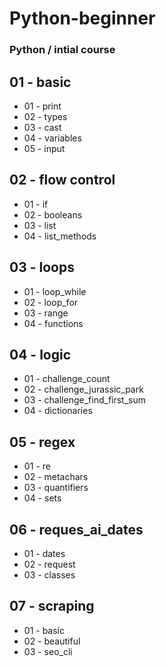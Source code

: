 # Python-beginner
### Python / intial course

## 01 - basic
* 01 - print
* 02 - types
* 03 - cast
* 04 - variables
* 05 - input

## 02 - flow control
* 01 - if
* 02 - booleans
* 03 - list
* 04 - list_methods

## 03 - loops
* 01 - loop_while
* 02 - loop_for
* 03 - range
* 04 - functions

## 04 - logic
* 01 - challenge_count
* 02 - challenge_jurassic_park
* 03 - challenge_find_first_sum
* 04 - dictionaries

## 05 - regex
* 01 - re
* 02 - metachars
* 03 - quantifiers
* 04 - sets

## 06 - reques_ai_dates
* 01 - dates
* 02 - request
* 03 - classes

## 07 - scraping
* 01 - basic
* 02 - beautiful
* 03 - seo_cli